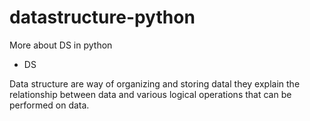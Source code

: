 # datastructure-python
More about DS in python 

- DS

Data structure are way of organizing and storing datal they explain the relationship between data and various logical operations that can be performed on data.
